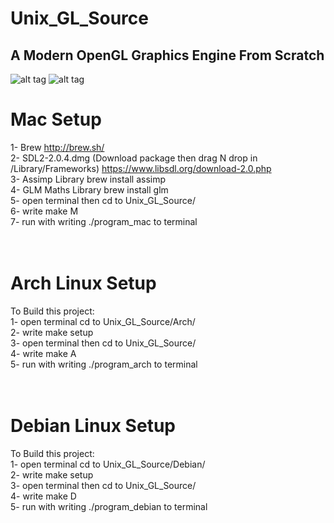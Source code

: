 # Unix_GL_Source
## A Modern OpenGL Graphics Engine From Scratch

![alt tag](https://github.com/omarshariffathi/Unix_GL_Source/blob/master/screenshots/godrays.png)
![alt tag](https://raw.githubusercontent.com/omarshariffathi/Unix_GL_Source/master/screenshots/reflections.png)


# Mac Setup<br>
1-  Brew                                                                        http://brew.sh/<br>
2-  SDL2-2.0.4.dmg  (Download package then drag N drop in /Library/Frameworks)  https://www.libsdl.org/download-2.0.php<br>
3-  Assimp Library                                                              brew install assimp<br>
4-  GLM Maths Library                                                           brew install glm<br>
5-  open terminal then cd to Unix_GL_Source/<br>
6-  write make M<br>
7-  run with writing ./program_mac to terminal<br><br><br>


# Arch Linux Setup<br>
To Build this project:<br>
1-  open terminal cd to Unix_GL_Source/Arch/<br>
2-  write make setup<br>
3-  open terminal then cd to Unix_GL_Source/<br>
4-  write make A<br>
5-  run with writing ./program_arch to terminal<br><br><br>



# Debian Linux Setup<br>
To Build this project:<br>
1-  open terminal cd to Unix_GL_Source/Debian/<br>
2-  write make setup<br>
3-  open terminal then cd to Unix_GL_Source/<br>
4-  write make D<br>
5-  run with writing ./program_debian to terminal<br><br>
